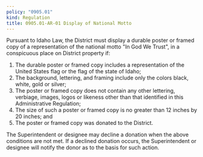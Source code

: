 ```yaml
---
policy: "0905.01"
kind: Regulation
title: 0905.01-AR-01 Display of National Motto
---
```


Pursuant to Idaho Law, the District must display a durable poster or framed copy of a representation of the national motto "In God We Trust", in a conspicuous place on District property if:

1. The durable poster or framed copy includes a representation of the United States flag or the flag of the state of Idaho;
2. The background, lettering, and framing include only the colors black, white, gold or silver;
3. The poster or framed copy does not contain any other lettering, verbiage, images, logos or likeness other than that identified in this Administrative Regulation;
4. The size of such a poster or framed copy is no greater than 12 inches by 20 inches; and
5. The poster or framed copy was donated to the District.

The Superintendent or designee may decline a donation when the above conditions are not met. If a declined donation occurs, the Superintendent or designee will notify the donor as to the basis for such action.
